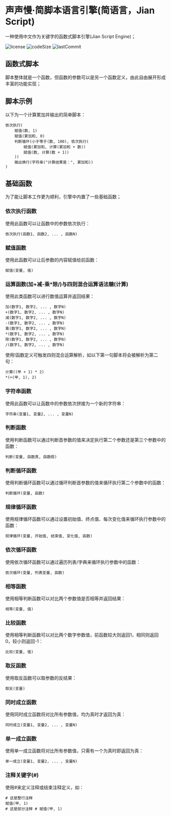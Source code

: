 # 声声慢·简脚本语言引擎(简语言，Jian Script)

一种使用中文作为关键字的函数式脚本引擎(Jian Script Engine)；

![license](https://img.shields.io/github/license/Sheng-Sheng-Man/Ssm.Jian.Engine)
![codeSize](https://img.shields.io/github/languages/code-size/Sheng-Sheng-Man/Ssm.Jian.Engine)
![lastCommit](https://img.shields.io/github/last-commit/Sheng-Sheng-Man/Ssm.Jian.Engine)

## 函数式脚本

脚本整体就是一个函数，但函数的参数可以是另一个函数定义，由此自由展开形成丰富的功能实现；

## 脚本示例

以下为一个计算累加并输出的简单脚本：

```
依次执行(
    赋值(数, 1)
    赋值(累加和, 0)
    判断循环(小于等于(数, 100), 依次执行(
        赋值(累加和, 计算(累加和 + 数))
        赋值(数, 计算(数 + 1))
    ))
    输出换行(字符串("计算结果是：", 累加和))
)
```

## 基础函数

为了能让脚本工作更为顺利，引擎中内置了一些基础函数；

### 依次执行函数

使用此函数可以让函数中的参数依次执行：

```
依次执行(函数1, 函数2, ... , 函数N)
```

### 赋值函数

使用此函数可以让后参数的内容赋值给前函数：

```
赋值(变量, 值)
```

### 运算函数(加+减-乘*除/)与四则混合运算语法糖(计算)

使用此类函数可以进行数值运算并返回结果：

```
加(数字1, 数字2, ... , 数字N)
+(数字1, 数字2, ... , 数字N)
减(数字1, 数字2, ... , 数字N)
-(数字1, 数字2, ... , 数字N)
乘(数字1, 数字2, ... , 数字N)
*(数字1, 数字2, ... , 数字N)
除(数字1, 数字2, ... , 数字N)
/(数字1, 数字2, ... , 数字N)
```

使用!函数定义可触发四则混合运算解析，如以下第一句脚本将会被解析为第二句：

```
计算((甲 + 1) * 2)
*(+(甲, 1), 2)
```

### 字符串函数

使用此函数可以让函数中的参数依次拼接为一个新的字符串：

```
字符串(变量1, 变量2, ... , 变量N)
```

### 判断函数

使用判断函数可以通过判断首参数的值来决定执行第二个参数还是第三个参数中的函数：

```
判断(变量, 函数真, 函数假)
```

### 判断循环函数

使用判断循环函数可以通过循环判断首参数的值来循环执行第二个参数中的函数：

```
判断循环(变量, 函数)
```

### 规律循环函数

使用规律循环函数可以通过设置初始值、终点值、每次变化值来循环执行参数中的函数：

```
规律循环(变量, 开始值, 结束值, 变化值, 函数)
```

### 依次循环函数

使用依次循环函数可以通过遍历列表/字典来循环执行参数中的函数：

```
依次循环(变量, 列表变量, 函数)
```

### 相等函数

使用相等判断函数可以对比两个参数值是否相等并返回结果：

```
相等(变量, 值)
```

### 比较函数

使用相等判断函数可以对比两个数字参数值，前函数较大则返回1，相同则返回0，较小则返回-1：

```
比较(变量, 值)
```

### 取反函数

使用取反函数可以取参数的反结果：

```
取反(变量)
```

### 同时成立函数

使用同时成立函数将对比所有参数值，均为真时才返回为真：

```
同时成立(变量1, 变量2, ... , 变量N)
```

### 单一成立函数

使用单一成立函数将对比所有参数值，只需有一个为真时即返回为真：

```
单一成立(变量1, 变量2, ... , 变量N)
```

### 注释关键字(#)

使用#来定义注释或结束注释定义，如：

```
# 这是整行注释
赋值(甲, 1)
# 这是部分注释 # 赋值(甲, 1)
```